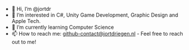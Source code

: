 - 👋 Hi, I’m @jortdr
- 👀 I’m interested in C#, Unity Game Development, Graphic Design and Apple Tech.
- 🌱 I’m currently learning Computer Science
- 📫 How to reach me: github-contact@jortdriegen.nl - Feel free to reach out to me!

